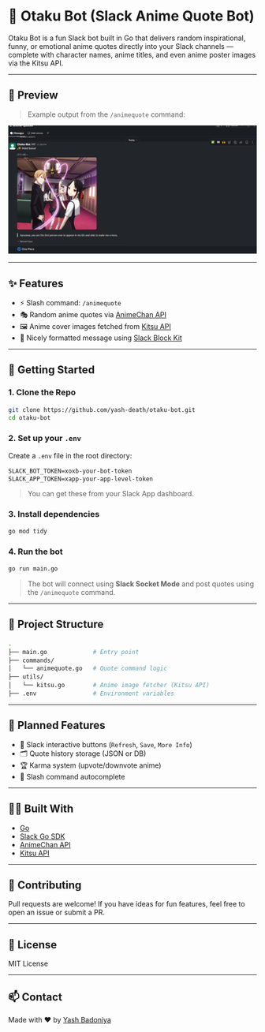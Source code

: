 
# 🎌 Otaku Bot (Slack Anime Quote Bot)

Otaku Bot is a fun Slack bot built in Go that delivers random inspirational, funny, or emotional anime quotes directly into your Slack channels — complete with character names, anime titles, and even anime poster images via the Kitsu API.

---

## 📸 Preview

> Example output from the `/animequote` command:

![alt text](image.png)


---

## ✨ Features

- ⚡️ Slash command: `/animequote`
- 🎭 Random anime quotes via [AnimeChan API](https://animechan.io)
- 🖼️ Anime cover images fetched from [Kitsu API](https://kitsu.docs.apiary.io/)
- 💬 Nicely formatted message using [Slack Block Kit](https://api.slack.com/block-kit)

---

## 🚀 Getting Started

### 1. Clone the Repo

```bash
git clone https://github.com/yash-death/otaku-bot.git
cd otaku-bot
```

### 2. Set up your `.env`

Create a `.env` file in the root directory:

```
SLACK_BOT_TOKEN=xoxb-your-bot-token
SLACK_APP_TOKEN=xapp-your-app-level-token
```

> You can get these from your Slack App dashboard.

### 3. Install dependencies

```bash
go mod tidy
```

### 4. Run the bot

```bash
go run main.go
```

> The bot will connect using **Slack Socket Mode** and post quotes using the `/animequote` command.

---

## 🧱 Project Structure

```bash
.
├── main.go             # Entry point
├── commands/
│   └── animequote.go   # Quote command logic
├── utils/
│   └── kitsu.go        # Anime image fetcher (Kitsu API)
├── .env                # Environment variables
```

---

## 🔮 Planned Features 

- 🔘 Slack interactive buttons (`Refresh`, `Save`, `More Info`)
- 🗂️ Quote history storage (JSON or DB)
- 🏆 Karma system (upvote/downvote anime)
- 🧠 Slash command autocomplete

---

## 👨‍💻 Built With

- [Go](https://golang.org/)
- [Slack Go SDK](https://github.com/slack-go/slack)
- [AnimeChan API](https://animechan.xyz/)
- [Kitsu API](https://kitsu.docs.apiary.io/)

---

## 🤝 Contributing

Pull requests are welcome! If you have ideas for fun features, feel free to open an issue or submit a PR.

---

## 📜 License

MIT License

---

## 📫 Contact

Made with ❤️ by [Yash Badoniya](https://github.com/Yash-death)
